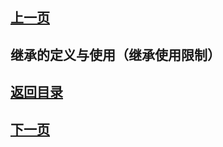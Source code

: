 ## [上一页](course54)

## 继承的定义与使用（继承使用限制）





## [返回目录](https://wuchengcheng110120.github.io/learnJava)
## [下一页](course56)
